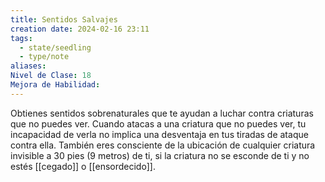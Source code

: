 ```yaml
---
title: Sentidos Salvajes
creation date: 2024-02-16 23:11
tags:
  - state/seedling
  - type/note
aliases: 
Nivel de Clase: 18
Mejora de Habilidad:
---
```

Obtienes sentidos sobrenaturales que te ayudan a luchar contra criaturas que no puedes ver.
Cuando atacas a una criatura que no puedes ver, tu incapacidad de verla no implica una desventaja en tus tiradas de ataque contra ella.
También eres consciente de la ubicación de cualquier criatura invisible a 30 pies (9 metros) de ti, si la criatura no se esconde de ti y no estés [[cegado]] o [[ensordecido]].

